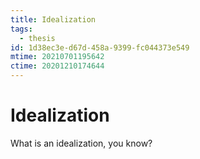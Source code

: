 ```yaml
---
title: Idealization
tags:
  - thesis
id: 1d38ec3e-d67d-458a-9399-fc044373e549
mtime: 20210701195642
ctime: 20201210174644
---
```


# Idealization

What is an idealization, you know?
